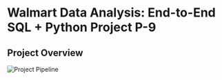 # Walmart Data Analysis: End-to-End SQL + Python Project P-9

## Project Overview

![Project Pipeline]([https://github.com/rohit-ashva900/walmart_Analysis/blob/main/walmart_projects.png])
